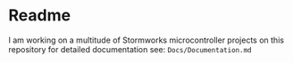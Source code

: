 <h1>Readme</h1>

I am working on a multitude of Stormworks microcontroller projects on this repository for detailed documentation see: ``Docs/Documentation.md``